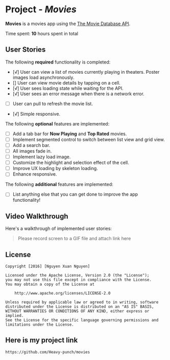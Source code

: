 # Project - _Movies_

**Movies** is a movies app using the [The Movie Database API](https://developers.themoviedb.org/3).

Time spent: **10** hours spent in total

## User Stories

The following **required** functionality is completed:

- [√] User can view a list of movies currently playing in theaters. Poster images load asynchronously.
- [] User can view movie details by tapping on a cell.
- [√] User sees loading state while waiting for the API.
- [√] User sees an error message when there is a network error.
- [ ] User can pull to refresh the movie list.
- [√] Simple responsive.

The following **optional** features are implemented:

- [ ] Add a tab bar for **Now Playing** and **Top Rated** movies.
- [ ] Implement segmented control to switch between list view and grid view.
- [ ] Add a search bar.
- [ ] All images fade in.
- [ ] Implement lazy load image.
- [ ] Customize the highlight and selection effect of the cell.
- [ ] Improve UX loading by skeleton loading.
- [ ] Enhance responsive.

The following **additional** features are implemented:

- [ ] List anything else that you can get done to improve the app functionality!

## Video Walkthrough

Here's a walkthrough of implemented user stories:

> Please record screen to a GIF file and attach link here

## License

    Copyright [2016] [Nguyen Xuan Nguyen]

    Licensed under the Apache License, Version 2.0 (the "License");
    you may not use this file except in compliance with the License.
    You may obtain a copy of the License at

        http://www.apache.org/licenses/LICENSE-2.0

    Unless required by applicable law or agreed to in writing, software
    distributed under the License is distributed on an "AS IS" BASIS,
    WITHOUT WARRANTIES OR CONDITIONS OF ANY KIND, either express or implied.
    See the License for the specific language governing permissions and
    limitations under the License.

## Here is my project link

    https://github.com/Heavy-punch/movies

